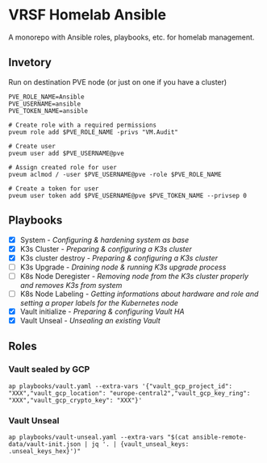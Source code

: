 # VRSF Homelab Ansible

A monorepo with Ansible roles, playbooks, etc. for homelab management.

## Invetory

Run on destination PVE node (or just on one if you have a cluster)

```shell
PVE_ROLE_NAME=Ansible
PVE_USERNAME=ansible
PVE_TOKEN_NAME=ansible

# Create role with a required permissions
pveum role add $PVE_ROLE_NAME -privs "VM.Audit"

# Create user
pveum user add $PVE_USERNAME@pve

# Assign created role for user
pveum aclmod / -user $PVE_USERNAME@pve -role $PVE_ROLE_NAME

# Create a token for user
pveum user token add $PVE_USERNAME@pve $PVE_TOKEN_NAME --privsep 0
```

## Playbooks

- [X] System - *Configuring & hardening system as base*
- [X] K3s Cluster - *Preparing & configuring a K3s cluster*
- [X] K3s cluster destroy - *Preparing & configuring a K3s cluster*
- [ ] K3s Upgrade - *Draining node & running K3s upgrade process*
- [ ] K8s Node Deregister - *Removing node from the K3s cluster properly and removes K3s from system*
- [ ] K8s Node Labeling - *Getting informations about hardware and role and setting a proper labels for the Kubernetes node*
- [X] Vault initialize - *Preparing & configuring Vault HA*
- [X] Vault Unseal - *Unsealing an existing Vault*

## Roles

### Vault sealed by GCP

```shell
ap playbooks/vault.yaml --extra-vars '{"vault_gcp_project_id": "XXX","vault_gcp_location": "europe-central2","vault_gcp_key_ring": "XXX","vault_gcp_crypto_key": "XXX"}'
```

### Vault Unseal

```shell
ap playbooks/vault-unseal.yaml --extra-vars "$(cat ansible-remote-data/vault-init.json | jq '. | {vault_unseal_keys: .unseal_keys_hex}')"
```
